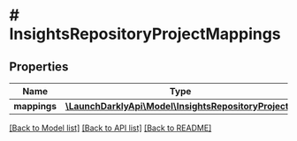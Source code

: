 # # InsightsRepositoryProjectMappings

## Properties

Name | Type | Description | Notes
------------ | ------------- | ------------- | -------------
**mappings** | [**\LaunchDarklyApi\Model\InsightsRepositoryProject[]**](InsightsRepositoryProject.md) |  |

[[Back to Model list]](../../README.md#models) [[Back to API list]](../../README.md#endpoints) [[Back to README]](../../README.md)
